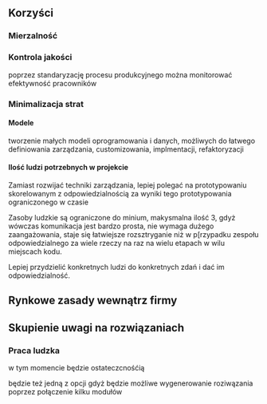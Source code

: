 ## Korzyści

### Mierzalność

### Kontrola jakości
poprzez standaryzację procesu produkcyjnego
można monitorować efektywność pracowników


### Minimalizacja strat

#### Modele 
tworzenie małych modeli oprogramowania i danych, możliwych do łatwego definiowania
zarządzania, customizowania, implmentacji, refaktoryzacji


#### Ilość ludzi potrzebnych w projekcie

Zamiast rozwijać techniki zarządzania, lepiej polegać na prototypowaniu skorelowanym z odpowiedzialnością 
za wyniki tego prototypowania ograniczonego w czasie

Zasoby ludzkie są ograniczone do minium, 
makysmalna ilość 3, gdyż wówczas komunikacja jest bardzo prosta,
nie wymaga dużego zaangażowania, staje się łatwiejsze rozsztryganie niż w p[rzypadku
zespołu odpowiedzialnego za wiele rzeczy na raz na wielu etapach w wilu miejscach kodu.


Lepiej przydzielić konkretnych ludzi do konkretnych zdań i dać im odpowiedzialność.




## Rynkowe zasady wewnątrz firmy


## Skupienie uwagi na rozwiązaniach


### Praca ludzka
 w tym momencie będzie ostateczcnośćią

będzie też jedną z opcji
gdyż będzie możliwe wygenerowanie roziwązania poprzez połączenie kilku modułów

